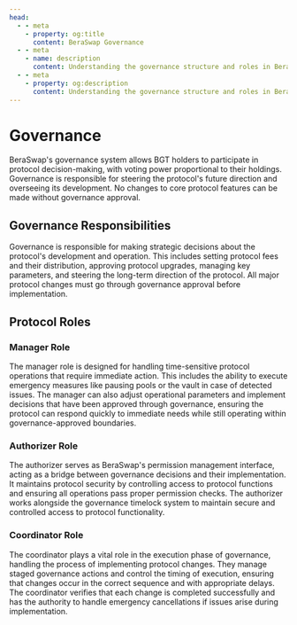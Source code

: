 ```yaml
---
head:
  - - meta
    - property: og:title
      content: BeraSwap Governance
  - - meta
    - name: description
      content: Understanding the governance structure and roles in BeraSwap Protocol
  - - meta
    - property: og:description
      content: Understanding the governance structure and roles in BeraSwap Protocol
---
```


# Governance

BeraSwap's governance system allows BGT holders to participate in protocol decision-making, with voting power proportional to their holdings. Governance is responsible for steering the protocol's future direction and overseeing its development. No changes to core protocol features can be made without governance approval.

## Governance Responsibilities

Governance is responsible for making strategic decisions about the protocol's development and operation. This includes setting protocol fees and their distribution, approving protocol upgrades, managing key parameters, and steering the long-term direction of the protocol. All major protocol changes must go through governance approval before implementation.

## Protocol Roles

### Manager Role

The manager role is designed for handling time-sensitive protocol operations that require immediate action. This includes the ability to execute emergency measures like pausing pools or the vault in case of detected issues. The manager can also adjust operational parameters and implement decisions that have been approved through governance, ensuring the protocol can respond quickly to immediate needs while still operating within governance-approved boundaries.

### Authorizer Role

The authorizer serves as BeraSwap's permission management interface, acting as a bridge between governance decisions and their implementation. It maintains protocol security by controlling access to protocol functions and ensuring all operations pass proper permission checks. The authorizer works alongside the governance timelock system to maintain secure and controlled access to protocol functionality.

### Coordinator Role

The coordinator plays a vital role in the execution phase of governance, handling the process of implementing protocol changes. They manage staged governance actions and control the timing of execution, ensuring that changes occur in the correct sequence and with appropriate delays. The coordinator verifies that each change is completed successfully and has the authority to handle emergency cancellations if issues arise during implementation.
